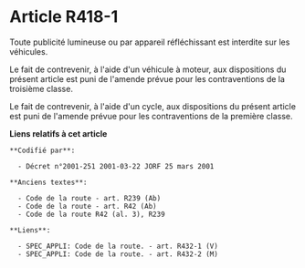 # Article R418-1

Toute publicité lumineuse ou par appareil réfléchissant est interdite sur les véhicules.

Le fait de contrevenir, à l'aide d'un véhicule à moteur, aux dispositions du présent article est puni de l'amende prévue pour
les contraventions de la troisième classe.

Le fait de contrevenir, à l'aide d'un cycle, aux dispositions du présent article est puni de l'amende prévue pour les
contraventions de la première classe.

**Liens relatifs à cet article**

	**Codifié par**:

	  - Décret n°2001-251 2001-03-22 JORF 25 mars 2001

	**Anciens textes**:

	  - Code de la route - art. R239 (Ab)
	  - Code de la route - art. R42 (Ab)
	  - Code de la route R42 (al. 3), R239

	**Liens**:

	  - SPEC_APPLI: Code de la route. - art. R432-1 (V)
	  - SPEC_APPLI: Code de la route. - art. R432-2 (M)
